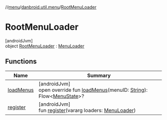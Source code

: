 //[menu](../../../index.md)/[danbroid.util.menu](../index.md)/[RootMenuLoader](index.md)

# RootMenuLoader

[androidJvm]\
object [RootMenuLoader](index.md) : [MenuLoader](../-menu-loader/index.md)

## Functions

| Name | Summary |
|---|---|
| [loadMenus](load-menus.md) | [androidJvm]<br>open override fun [loadMenus](load-menus.md)(menuID: [String](https://kotlinlang.org/api/latest/jvm/stdlib/kotlin/-string/index.html)): Flow<[MenuState](../-menu-state/index.md)>? |
| [register](register.md) | [androidJvm]<br>fun [register](register.md)(vararg loaders: [MenuLoader](../-menu-loader/index.md)) |
